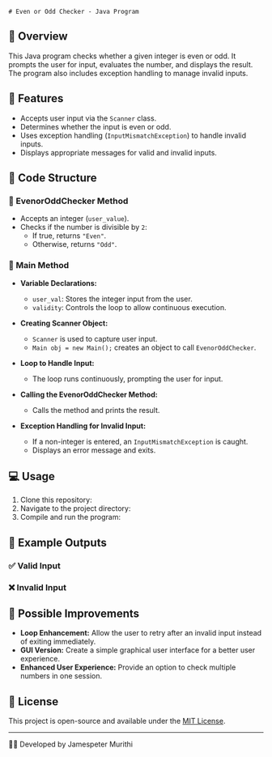     # Even or Odd Checker - Java Program

## 📌 Overview

This Java program checks whether a given integer is even or odd. It prompts the user for input, evaluates the number, and displays the result. The program also includes exception handling to manage invalid inputs.

## 🚀 Features

- Accepts user input via the `Scanner` class.
- Determines whether the input is even or odd.
- Uses exception handling (`InputMismatchException`) to handle invalid inputs.
- Displays appropriate messages for valid and invalid inputs.

## 📜 Code Structure

### 🔹 EvenorOddChecker Method

- Accepts an integer (`user_value`).
- Checks if the number is divisible by `2`:
  - If true, returns `"Even"`.
  - Otherwise, returns `"Odd"`.

### 🔹 Main Method

- **Variable Declarations:**

  - `user_val`: Stores the integer input from the user.
  - `validity`: Controls the loop to allow continuous execution.

- **Creating Scanner Object:**

  - `Scanner` is used to capture user input.
  - `Main obj = new Main();` creates an object to call `EvenorOddChecker`.

- **Loop to Handle Input:**

  - The loop runs continuously, prompting the user for input.

- **Calling the EvenorOddChecker Method:**

  - Calls the method and prints the result.

- **Exception Handling for Invalid Input:**

  - If a non-integer is entered, an `InputMismatchException` is caught.
  - Displays an error message and exits.

## 💻 Usage

1. Clone this repository:
2. Navigate to the project directory:
3. Compile and run the program:

## 📌 Example Outputs

### ✅ Valid Input

### ❌ Invalid Input

## 🔧 Possible Improvements

- **Loop Enhancement:** Allow the user to retry after an invalid input instead of exiting immediately.
- **GUI Version:** Create a simple graphical user interface for a better user experience.
- **Enhanced User Experience:** Provide an option to check multiple numbers in one session.

## 📜 License

This project is open-source and available under the [MIT License](LICENSE).

---

👨‍💻 Developed by Jamespeter Murithi


